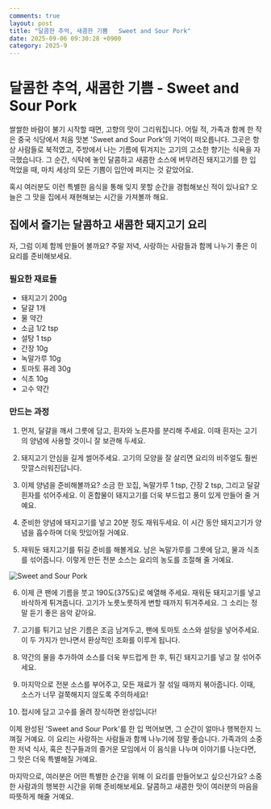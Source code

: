 ```yaml
---
comments: true
layout: post
title: "달콤한 추억, 새콤한 기쁨   Sweet and Sour Pork"
date: 2025-09-06 09:30:28 +0900
category: 2025-9
---
```


# 달콤한 추억, 새콤한 기쁨 - Sweet and Sour Pork

쌀쌀한 바람이 불기 시작할 때면, 고향의 맛이 그리워집니다. 어릴 적, 가족과 함께 한 작은 중국 식당에서 처음 맛본 'Sweet and Sour Pork'의 기억이 떠오릅니다. 그곳은 항상 사람들로 북적였고, 주방에서 나는 기름에 튀겨지는 고기의 고소한 향기는 식욕을 자극했습니다. 그 순간, 식탁에 놓인 달콤하고 새콤한 소스에 버무려진 돼지고기를 한 입 먹었을 때, 마치 세상의 모든 기쁨이 입안에 퍼지는 것 같았어요. 

혹시 여러분도 이런 특별한 음식을 통해 잊지 못할 순간을 경험해보신 적이 있나요? 오늘은 그 맛을 집에서 재현해보는 시간을 가져볼까 해요. 

  

## 집에서 즐기는 달콤하고 새콤한 돼지고기 요리

자, 그럼 이제 함께 만들어 볼까요? 주말 저녁, 사랑하는 사람들과 함께 나누기 좋은 이 요리를 준비해보세요.  

### 필요한 재료들

- 돼지고기 200g
- 달걀 1개
- 물 약간
- 소금 1/2 tsp
- 설탕 1 tsp
- 간장 10g
- 녹말가루 10g
- 토마토 퓨레 30g
- 식초 10g
- 고수 약간  

### 만드는 과정

1. 먼저, 달걀을 깨서 그릇에 담고, 흰자와 노른자를 분리해 주세요. 이때 흰자는 고기의 양념에 사용할 것이니 잘 보관해 두세요.

2. 돼지고기 안심을 길게 썰어주세요. 고기의 모양을 잘 살리면 요리의 비주얼도 훨씬 맛깔스러워진답니다.

3. 이제 양념을 준비해볼까요? 소금 한 꼬집, 녹말가루 1 tsp, 간장 2 tsp, 그리고 달걀 흰자를 섞어주세요. 이 혼합물이 돼지고기를 더욱 부드럽고 풍미 있게 만들어 줄 거예요.

4. 준비한 양념에 돼지고기를 넣고 20분 정도 재워두세요. 이 시간 동안 돼지고기가 양념을 흡수하며 더욱 맛있어질 거예요.

5. 재워둔 돼지고기를 튀길 준비를 해볼게요. 남은 녹말가루를 그릇에 담고, 물과 식초를 섞어줍니다. 이렇게 만든 전분 소스는 요리의 농도를 조절해 줄 거예요.

![Sweet and Sour Pork](https://www.themealdb.com/images/media/meals/1529442316.jpg)

6. 이제 큰 팬에 기름을 붓고 190도(375도)로 예열해 주세요. 재워둔 돼지고기를 넣고 바삭하게 튀겨줍니다. 고기가 노릇노릇하게 변할 때까지 튀겨주세요. 그 소리는 정말 듣기 좋은 음악 같아요.

7. 고기를 튀기고 남은 기름은 조금 남겨두고, 팬에 토마토 소스와 설탕을 넣어주세요. 이 두 가지가 만나면서 환상적인 조화를 이루게 됩니다.

8. 약간의 물을 추가하여 소스를 더욱 부드럽게 한 후, 튀긴 돼지고기를 넣고 잘 섞어주세요. 

9. 마지막으로 전분 소스를 부어주고, 모든 재료가 잘 섞일 때까지 볶아줍니다. 이때, 소스가 너무 걸쭉해지지 않도록 주의하세요!

10. 접시에 담고 고수를 올려 장식하면 완성입니다!

  

이제 완성된 'Sweet and Sour Pork'를 한 입 먹어보면, 그 순간이 얼마나 행복한지 느껴질 거예요. 이 요리는 사랑하는 사람들과 함께 나누기에 정말 좋습니다. 가족과의 소중한 저녁 식사, 혹은 친구들과의 즐거운 모임에서 이 음식을 나누며 이야기를 나눈다면, 그 맛은 더욱 특별해질 거예요.

마지막으로, 여러분은 어떤 특별한 순간을 위해 이 요리를 만들어보고 싶으신가요? 소중한 사람과의 행복한 시간을 위해 준비해보세요. 달콤하고 새콤한 맛이 여러분의 마음을 따뜻하게 해줄 거예요.